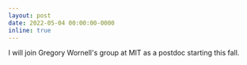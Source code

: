 ```yaml
---
layout: post
date: 2022-05-04 00:00:00-0000
inline: true
---
```


I will join Gregory Wornell's group at MIT as a postdoc starting this fall.
